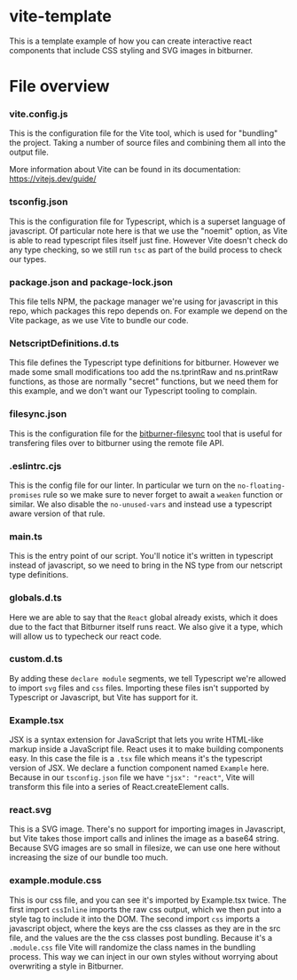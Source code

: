 # vite-template

This is a template example of how you can create interactive react components that include CSS styling and SVG images in bitburner.

# File overview

### vite.config.js

This is the configuration file for the Vite tool, which is used for "bundling" the project. Taking a number of source files and combining them all into the output file.

More information about Vite can be found in its documentation: https://vitejs.dev/guide/

### tsconfig.json

This is the configuration file for Typescript, which is a superset language of javascript. Of particular note here is that we use the "noemit" option, as Vite is able to read typescript files itself just fine. However Vite doesn't check do any type checking, so we still run `tsc` as part of the build process to check our types.

### package.json and package-lock.json

This file tells NPM, the package manager we're using for javascript in this repo, which packages this repo depends on. For example we depend on the Vite package, as we use Vite to bundle our code.

### NetscriptDefinitions.d.ts

This file defines the Typescript type definitions for bitburner. However we made some small modifications too add the ns.tprintRaw and ns.printRaw functions, as those are normally "secret" functions, but we need them for this example, and we don't want our Typescript tooling to complain.

### filesync.json

This is the configuration file for the [bitburner-filesync](https://github.com/bitburner-official/bitburner-filesync) tool that is useful for transfering files over to bitburner using the remote file API.

### .eslintrc.cjs

This is the config file for our linter. In particular we turn on the `no-floating-promises` rule so we make sure to never forget to await a `weaken` function or similar. We also disable the `no-unused-vars` and instead use a typescript aware version of that rule.

### main.ts

This is the entry point of our script. You'll notice it's written in typescript instead of javascript, so we need to bring in the NS type from our netscript type definitions.

### globals.d.ts

Here we are able to say that the `React` global already exists, which it does due to the fact that Bitburner itself runs react. We also give it a type, which will allow us to typecheck our react code.

### custom.d.ts

By adding these `declare module` segments, we tell Typescript we're allowed to import `svg` files and `css` files. Importing these files isn't supported by Typescript or Javascript, but Vite has support for it.

### Example.tsx

JSX is a syntax extension for JavaScript that lets you write HTML-like markup inside a JavaScript file. React uses it to make building components easy. In this case the file is a `.tsx` file which means it's the typescript version of JSX. We declare a function component named `Example` here. Because in our `tsconfig.json` file we have `"jsx": "react"`, Vite will transform this file into a series of React.createElement calls.

### react.svg

This is a SVG image. There's no support for importing images in Javascript, but Vite takes those import calls and inlines the image as a base64 string. Because SVG images are so small in filesize, we can use one here without increasing the size of our bundle too much.

### example.module.css

This is our css file, and you can see it's imported by Example.tsx twice. The first import `cssInline` imports the raw css output, which we then put into a style tag to include it into the DOM. The second import `css` imports a javascript object, where the keys are the css classes as they are in the src file, and the values are the the css classes post bundling. Because it's a `.module.css` file Vite will randomize the class names in the bundling process. This way we can inject in our own styles without worrying about overwriting a style in Bitburner.
